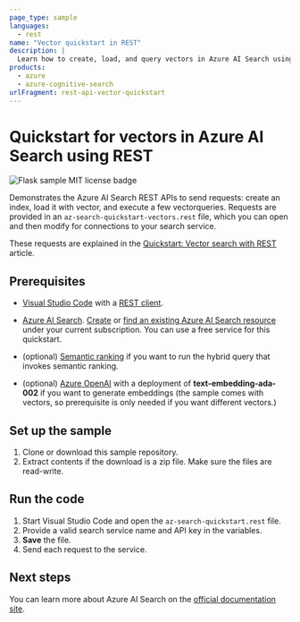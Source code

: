 ```yaml
---
page_type: sample
languages:
  - rest
name: "Vector quickstart in REST"
description: |
  Learn how to create, load, and query vectors in Azure AI Search using REST APIs.
products:
  - azure
  - azure-cognitive-search
urlFragment: rest-api-vector-quickstart
---
```


# Quickstart for vectors in Azure AI Search using REST

![Flask sample MIT license badge](https://img.shields.io/badge/license-MIT-green.svg)

Demonstrates the Azure AI Search REST APIs to send requests: create an index, load it with vector, and execute a few vectorqueries. Requests are provided in an `az-search-quickstart-vectors.rest` file, which you can open and then modify for connections to your search service.

These requests are explained in the [Quickstart: Vector search with REST](https://learn.microsoft.com/azure/search/search-get-started-vectors) article. 

## Prerequisites

+ [Visual Studio Code](https://code.visualstudio.com/download) with a [REST client](https://marketplace.visualstudio.com/items?itemName=humao.rest-client).

+ [Azure AI Search](search-what-is-azure-search.md). [Create](search-create-service-portal.md) or [find an existing Azure AI Search resource](https://portal.azure.com/#blade/HubsExtension/BrowseResourceBlade/resourceType/Microsoft.Search%2FsearchServices) under your current subscription. You can use a free service for this quickstart. 

+ (optional) [Semantic ranking](https://learn.microsoft.com/azure/search/semantic-how-to-enable-disable) if you want to run the hybrid query that invokes semantic ranking.

+ (optional) [Azure OpenAI](https://learn.microsoft.com/azure/ai-services/openai/how-to/create-resource) with a deployment of **text-embedding-ada-002** if you want to generate embeddings (the sample comes with vectors, so prerequisite is only needed if you want different vectors.)

## Set up the sample

1. Clone or download this sample repository.
1. Extract contents if the download is a zip file. Make sure the files are read-write.

## Run the code

1. Start Visual Studio Code and open the `az-search-quickstart.rest` file.
1. Provide a valid search service name and API key in the variables.
1. **Save** the file.
1. Send each request to the service.

## Next steps

You can learn more about Azure AI Search on the [official documentation site](https://docs.microsoft.com/azure/search).
